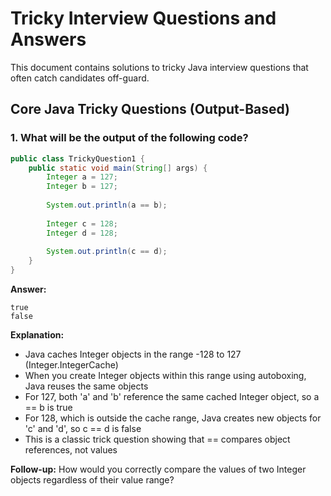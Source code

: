 # Tricky Interview Questions and Answers

This document contains solutions to tricky Java interview questions that often catch candidates off-guard.

## Core Java Tricky Questions (Output-Based)

### 1. What will be the output of the following code?
```java
public class TrickyQuestion1 {
    public static void main(String[] args) {
        Integer a = 127;
        Integer b = 127;
        
        System.out.println(a == b);
        
        Integer c = 128;
        Integer d = 128;
        
        System.out.println(c == d);
    }
}
```

**Answer:**
```
true
false
```

**Explanation:**
- Java caches Integer objects in the range -128 to 127 (Integer.IntegerCache)
- When you create Integer objects within this range using autoboxing, Java reuses the same objects
- For 127, both 'a' and 'b' reference the same cached Integer object, so a == b is true
- For 128, which is outside the cache range, Java creates new objects for 'c' and 'd', so c == d is false
- This is a classic trick question showing that == compares object references, not values

**Follow-up:** How would you correctly compare the values of two Integer objects regardless of their value range?
